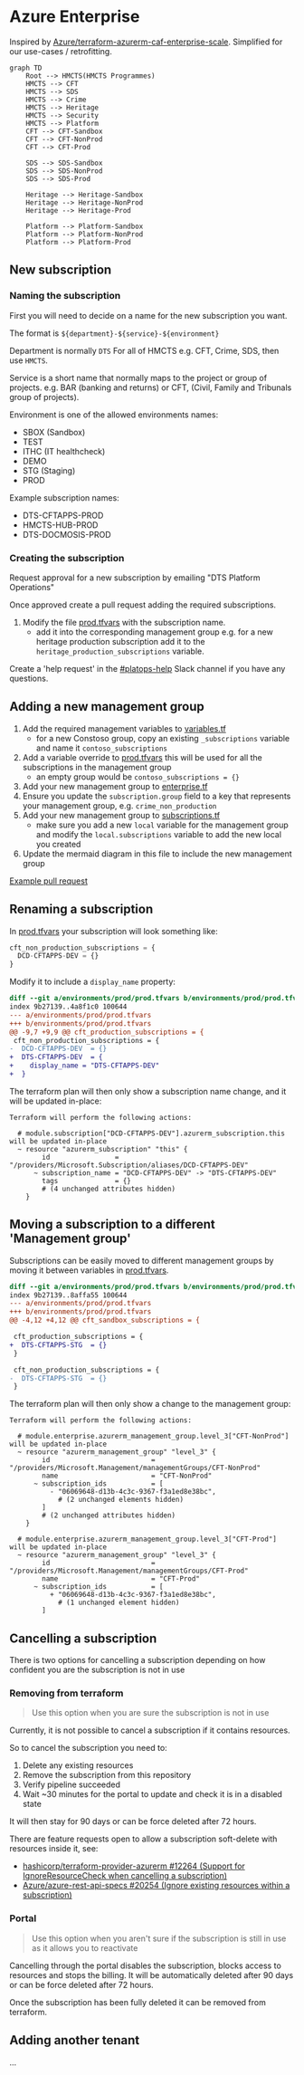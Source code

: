 # Azure Enterprise

Inspired by [Azure/terraform-azurerm-caf-enterprise-scale](https://github.com/Azure/terraform-azurerm-caf-enterprise-scale).
Simplified for our use-cases / retrofitting.

```mermaid
graph TD
    Root --> HMCTS(HMCTS Programmes)
    HMCTS --> CFT
    HMCTS --> SDS
    HMCTS --> Crime
    HMCTS --> Heritage
    HMCTS --> Security
    HMCTS --> Platform
    CFT --> CFT-Sandbox
    CFT --> CFT-NonProd
    CFT --> CFT-Prod

    SDS --> SDS-Sandbox
    SDS --> SDS-NonProd
    SDS --> SDS-Prod

    Heritage --> Heritage-Sandbox
    Heritage --> Heritage-NonProd
    Heritage --> Heritage-Prod

    Platform --> Platform-Sandbox
    Platform --> Platform-NonProd
    Platform --> Platform-Prod
```

## New subscription

### Naming the subscription

First you will need to decide on a name for the new subscription you want.

The format is `${department}-${service}-${environment}`

Department is normally `DTS`
For all of HMCTS e.g. CFT, Crime, SDS, then use `HMCTS`.

Service is a short name that normally maps to the project or group of projects.
e.g. BAR (banking and returns) or CFT, (Civil, Family and Tribunals group of projects).

Environment is one of the allowed environments names:
- SBOX (Sandbox)
- TEST
- ITHC (IT healthcheck)
- DEMO
- STG (Staging)
- PROD

Example subscription names:
- DTS-CFTAPPS-PROD
- HMCTS-HUB-PROD
- DTS-DOCMOSIS-PROD

### Creating the subscription

Request approval for a new subscription by emailing "DTS Platform Operations"

Once approved create a pull request adding the required subscriptions.

1. Modify the file [prod.tfvars](https://github.com/hmcts/azure-enterprise/blob/main/environments/prod/prod.tfvars) with the subscription name.
   * add it into the corresponding management group e.g. for a new heritage production subscription add it to the `heritage_production_subscriptions` variable.

Create a 'help request' in the [#platops-help](https://hmcts-reform.slack.com/app_redirect?channel=platops-help) Slack channel if you have any questions.

## Adding a new management group

1. Add the required management variables to [variables.tf](https://github.com/hmcts/azure-enterprise/blob/main/components/enterprise/variables.tf)
   * for a new Constoso group, copy an existing `_subscriptions` variable and name it `contoso_subscriptions`
2. Add a variable override to [prod.tfvars](https://github.com/hmcts/azure-enterprise/blob/main/environments/prod/prod.tfvars) this will be used for all the subscriptions in the management group
   * an empty group would be `contoso_subscriptions = {}`
3. Add your new management group to [enterprise.tf](https://github.com/hmcts/azure-enterprise/blob/main/components/enterprise/enterprise.tf)
4. Ensure you update the `subscription.group` field to a key that represents your management group, e.g. `crime_non_production`
5. Add your new management group to [subscriptions.tf](https://github.com/hmcts/azure-enterprise/blob/main/components/enterprise/subscriptions.tf)
   - make sure you add a new `local` variable for the management group and modify the `local.subscriptions` variable to add the new local you created
6. Update the mermaid diagram in this file to include the new management group

<!-- TODO update this when we get a better example that's just doing what is required --> 
[Example pull request](https://github.com/hmcts/azure-enterprise/pull/11)

## Renaming a subscription

In [prod.tfvars](https://github.com/hmcts/azure-enterprise/blob/main/environments/prod/prod.tfvars) your subscription will look something like:

```terraform
cft_non_production_subscriptions = {
  DCD-CFTAPPS-DEV = {}
}
```

Modify it to include a `display_name` property:

```diff
diff --git a/environments/prod/prod.tfvars b/environments/prod/prod.tfvars
index 9b27139..4a8f1c0 100644
--- a/environments/prod/prod.tfvars
+++ b/environments/prod/prod.tfvars
@@ -9,7 +9,9 @@ cft_production_subscriptions = {
 cft_non_production_subscriptions = {
-  DCD-CFTAPPS-DEV  = {}
+  DTS-CFTAPPS-DEV  = {
+    display_name = "DTS-CFTAPPS-DEV"
+  }
```

The terraform plan will then only show a subscription name change, and it will be updated in-place:

```hcl
Terraform will perform the following actions:

  # module.subscription["DCD-CFTAPPS-DEV"].azurerm_subscription.this will be updated in-place
  ~ resource "azurerm_subscription" "this" {
        id                = "/providers/Microsoft.Subscription/aliases/DCD-CFTAPPS-DEV"
      ~ subscription_name = "DCD-CFTAPPS-DEV" -> "DTS-CFTAPPS-DEV"
        tags              = {}
        # (4 unchanged attributes hidden)
    }
```

## Moving a subscription to a different 'Management group'

Subscriptions can be easily moved to different management groups by moving it between variables in [prod.tfvars](https://github.com/hmcts/azure-enterprise/blob/main/environments/prod/prod.tfvars).

```diff
diff --git a/environments/prod/prod.tfvars b/environments/prod/prod.tfvars
index 9b27139..8affa55 100644
--- a/environments/prod/prod.tfvars
+++ b/environments/prod/prod.tfvars
@@ -4,12 +4,12 @@ cft_sandbox_subscriptions = {

 cft_production_subscriptions = {
+  DTS-CFTAPPS-STG  = {}
 }

 cft_non_production_subscriptions = {
-  DTS-CFTAPPS-STG  = {}
 }
```

The terraform plan will then only show a change to the management group:

```hcl
Terraform will perform the following actions:

  # module.enterprise.azurerm_management_group.level_3["CFT-NonProd"] will be updated in-place
  ~ resource "azurerm_management_group" "level_3" {
        id                         = "/providers/Microsoft.Management/managementGroups/CFT-NonProd"
        name                       = "CFT-NonProd"
      ~ subscription_ids           = [
          - "06069648-d13b-4c3c-9367-f3a1ed8e38bc",
            # (2 unchanged elements hidden)
        ]
        # (2 unchanged attributes hidden)
    }

  # module.enterprise.azurerm_management_group.level_3["CFT-Prod"] will be updated in-place
  ~ resource "azurerm_management_group" "level_3" {
        id                         = "/providers/Microsoft.Management/managementGroups/CFT-Prod"
        name                       = "CFT-Prod"
      ~ subscription_ids           = [
          + "06069648-d13b-4c3c-9367-f3a1ed8e38bc",
            # (1 unchanged element hidden)
        ]
```

## Cancelling a subscription

There is two options for cancelling a subscription depending on how confident you are the subscription is not in use

### Removing from terraform

> Use this option when you are sure the subscription is not in use

Currently, it is not possible to cancel a subscription if it contains resources.

So to cancel the subscription you need to:

1. Delete any existing resources
2. Remove the subscription from this repository
3. Verify pipeline succeeded
4. Wait ~30 minutes for the portal to update and check it is in a disabled state

It will then stay for 90 days or can be force deleted after 72 hours.

There are feature requests open to allow a subscription soft-delete with resources inside it, see:
- [hashicorp/terraform-provider-azurerm #12264 (Support for IgnoreResourceCheck when cancelling a subscription)](https://github.com/hashicorp/terraform-provider-azurerm/issues/12264)
- [Azure/azure-rest-api-specs #20254 (Ignore existing resources within a subscription)](https://github.com/Azure/azure-rest-api-specs/issues/20254)

### Portal

> Use this option when you aren't sure if the subscription is still in use as it allows you to reactivate

Cancelling through the portal disables the subscription, blocks access to resources and stops the billing.
It will be automatically deleted after 90 days or can be force deleted after 72 hours.

Once the subscription has been fully deleted it can be removed from terraform.

## Adding another tenant

...